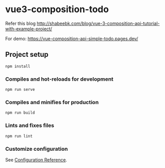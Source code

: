 # vue3-composition-todo

Refer this blog http://shabeebk.com/blog/vue-3-composition-api-tutorial-with-example-project/

For demo: https://vue-composition-api-simple-todo.pages.dev/


## Project setup
```
npm install
```

### Compiles and hot-reloads for development
```
npm run serve
```

### Compiles and minifies for production
```
npm run build
```

### Lints and fixes files
```
npm run lint
```

### Customize configuration
See [Configuration Reference](https://cli.vuejs.org/config/).

